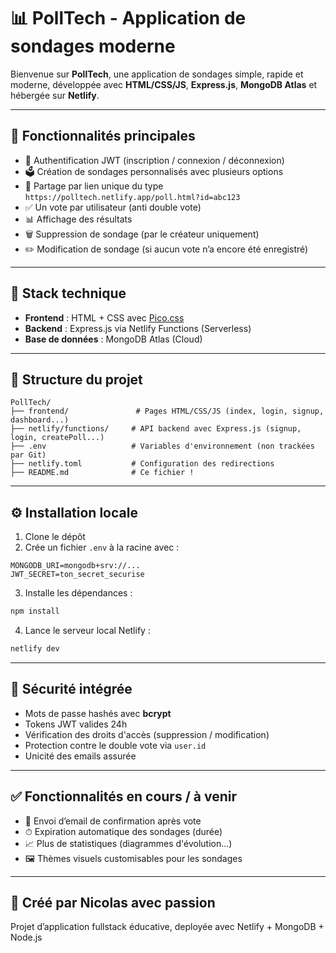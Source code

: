 # 📊 PollTech - Application de sondages moderne

Bienvenue sur **PollTech**, une application de sondages simple, rapide et moderne, développée avec **HTML/CSS/JS**, **Express.js**, **MongoDB Atlas** et hébergée sur **Netlify**.

---

## 🚀 Fonctionnalités principales

- 🔐 Authentification JWT (inscription / connexion / déconnexion)
- 🗳 Création de sondages personnalisés avec plusieurs options
- 🔗 Partage par lien unique du type `https://polltech.netlify.app/poll.html?id=abc123`
- ✅ Un vote par utilisateur (anti double vote)
- 📊 Affichage des résultats
- 🗑 Suppression de sondage (par le créateur uniquement)
- ✏️ Modification de sondage (si aucun vote n’a encore été enregistré)

---

## 🧱 Stack technique

- **Frontend** : HTML + CSS avec [Pico.css](https://picocss.com/)
- **Backend** : Express.js via Netlify Functions (Serverless)
- **Base de données** : MongoDB Atlas (Cloud)

---

## 📂 Structure du projet

```
PollTech/
├── frontend/               # Pages HTML/CSS/JS (index, login, signup, dashboard...)
├── netlify/functions/     # API backend avec Express.js (signup, login, createPoll...)
├── .env                   # Variables d'environnement (non trackées par Git)
├── netlify.toml           # Configuration des redirections
├── README.md              # Ce fichier !
```

---

## ⚙️ Installation locale

1. Clone le dépôt
2. Crée un fichier `.env` à la racine avec :

```env
MONGODB_URI=mongodb+srv://...
JWT_SECRET=ton_secret_securise
```

3. Installe les dépendances :
```bash
npm install
```

4. Lance le serveur local Netlify :
```bash
netlify dev
```


---

## 🔐 Sécurité intégrée

- Mots de passe hashés avec **bcrypt**
- Tokens JWT valides 24h
- Vérification des droits d'accès (suppression / modification)
- Protection contre le double vote via `user.id`
- Unicité des emails assurée

---

## ✅ Fonctionnalités en cours / à venir

- 📧 Envoi d’email de confirmation après vote
- ⏱ Expiration automatique des sondages (durée)
- 📈 Plus de statistiques (diagrammes d'évolution...)
- 🖼 Thèmes visuels customisables pour les sondages

---

## 🙌 Créé par Nicolas avec passion

Projet d’application fullstack éducative, deployée avec Netlify + MongoDB + Node.js

